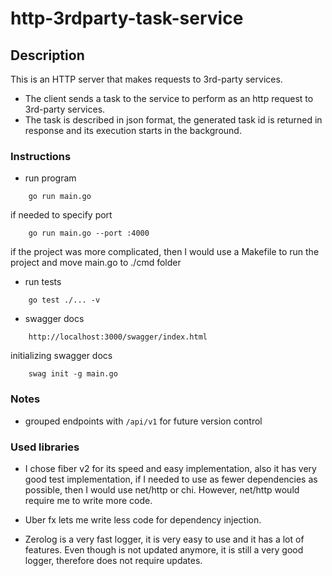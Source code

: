 # http-3rdparty-task-service

## Description

This is an HTTP server that makes requests to 3rd-party services.

* The client sends a task to the service to perform as an http request to 3rd-party services.
* The task is described in json format, the generated task id is returned in response and
its execution starts in the background.

### Instructions
* run program
```
    go run main.go
```
if needed to specify port
```
    go run main.go --port :4000
```
if the project was more complicated, then I would use a Makefile to run the project and move main.go to ./cmd folder

* run tests
```
    go test ./... -v
```

* swagger docs
```
    http://localhost:3000/swagger/index.html
```
initializing swagger docs
```
    swag init -g main.go
```

### Notes

* grouped endpoints with `/api/v1` for future version control

### Used libraries

* I chose fiber v2 for its speed and easy implementation, also it has very good test implementation, if I needed to use as fewer dependencies as possible, then I would use net/http or chi.
However, net/http would require me to write more code.

* Uber fx lets me write less code for dependency injection.

* Zerolog is a very fast logger, it is very easy to use and it has a lot of features. Even though is not updated anymore, it is still a very good logger, therefore does not require updates.
